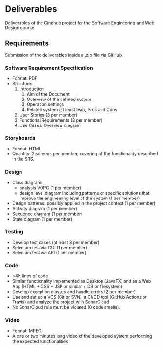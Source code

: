 # Deliverables

Deliverables of the Cinehub project for the Software Engineering and Web Design course.

## Requirements

Submission of the deliverables inside a .zip file via GitHub.

### Software Requirement Specification

- Format: PDF
- Structure:
    1. Introduction
        1. Aim of the Document
        2. Overview of the defined system
        3. Operation settings
        4. Related system (at least two), Pros and Cons
    2. User Stories (3 per member)
    3. Functional Requirements (3 per member)
    4. Use Cases: Overview diagram

### Storyboards

- Format: HTML
- Quantity: 2 screens per member, covering all the functionality described in the SRS.

### Design

- Class diagram:
    * analysis VOPC (1 per member)
    * design level diagram including patterns or specific solutions that improve the engineering level of the system (1 per member)
- Design patterns: possibly applied in the project context (1 per member)
- Activity diagram (1 per member)
- Sequence diagram (1 per member)
- State diagram (1 per member)

### Testing

- Develop test cases (at least 3 per member)
- Selenium test via GUI (1 per member)
- Selenium test via API (1 per member)

### Code

- ~4K lines of code
- Similar functionality implemented as Desktop (JavaFX) and as a Web App (HTML + CSS + JSP or similar + DB or filesystem)
- Develop exception classes and handle errors (2 per member)
- Use and set up a VCS (Git or SVN), a CI/CD tool (GitHub Actions or Travis) and analyze the project with SonarCloud
- No SonarCloud rule must be violated (0 code smells).

### Video

- Format: MPEG
- A one or two minutes long video of the developed system performing the expected functionalities

